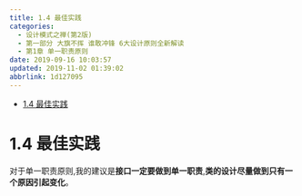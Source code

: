 ```yaml
---
title: 1.4 最佳实践
categories: 
  - 设计模式之禅(第2版)
  - 第一部分 大旗不挥 谁敢冲锋 6大设计原则全新解读
  - 第1章 单一职责原则
date: 2019-09-16 10:03:57
updated: 2019-11-02 01:39:02
abbrlink: 1d127095
---
```

- [1.4 最佳实践](/ReadingNotes/1d127095/#1-4-最佳实践)

<!--more-->
<script src="https://cdn.bootcss.com/jquery/3.4.0/jquery.slim.min.js"></script>
<script>$(document).ready(function () {$(".post-body > ul:nth-child(1)").hide();});</script>

<!--end-->
<!--SSTStart-->
# 1.4 最佳实践 #
对于单一职责原则,我的建议是**接口一定要做到单一职责**,**类的设计尽量做到只有一个原因引起变化**。
<!--SSTStop-->

